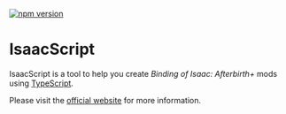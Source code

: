 [![npm version](https://img.shields.io/npm/v/isaacscript.svg)](https://www.npmjs.com/package/isaacscript)

# IsaacScript

IsaacScript is a tool to help you create *Binding of Isaac: Afterbirth+* mods using [TypeScript](https://www.typescriptlang.org/).

Please visit the [official website](https://isaacscript.github.io/) for more information.
